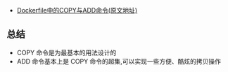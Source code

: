 - [Dockerfile中的COPY与ADD命令(原文地址)](https://www.cnblogs.com/sparkdev/p/9573248.html)
## 总结
- COPY 命令是为最基本的用法设计的
- ADD 命令基本上是 COPY 命令的超集,可以实现一些方便、酷炫的拷贝操作